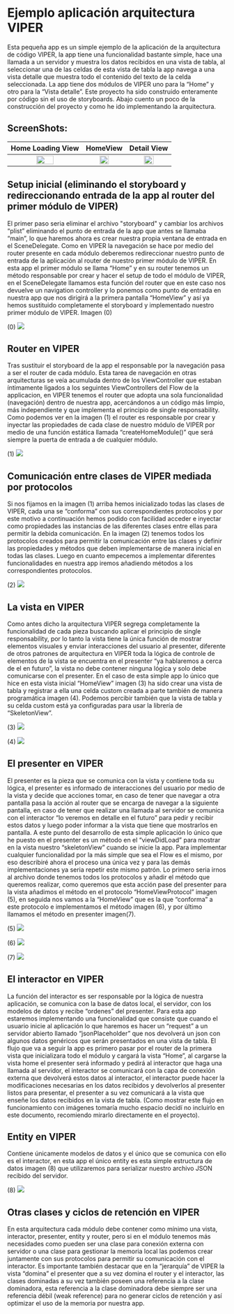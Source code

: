 # Ejemplo aplicación arquitectura VIPER

Esta pequeña app es un simple ejemplo de la aplicación de la arquitectura de código VIPER, la app tiene una funcionalidad bastante simple, hace una llamada a un servidor y muestra los datos recibidos en una vista de tabla, al seleccionar una de las celdas de esta vista de tabla la app navega a una vista detalle que muestra todo el contenido del texto de la celda seleccionada. La app tiene dos módulos de VIPER uno para la “Home” y otro para la “Vista detalle”. Este proyecto ha sido construido enteramente por código sin el uso de storyboards.  Abajo cuento un poco de la construcción del proyecto y como he ido implementando la arquitectura.

## ScreenShots:

Home Loading View             |  HomeView                 | Detail View 
:-------------------------:|:-------------------------:|:-------------------------:
<img src="pictures/s1.png" width=50% height=50%>  |  <img src="pictures/s2.png" width=50% height=50%> |<img src="pictures/s3.png" width=50% height=50%>

## Setup inicial (eliminando el storyboard y redireccionando entrada de la app al router del primer módulo de VIPER)

El primer paso seria eliminar el archivo "storyboard" y cambiar los archivos “plist” eliminando el punto de entrada de la app que antes se llamaba “main”, lo que haremos ahora es crear nuestra propia ventana de entrada en el SceneDelegate. Como en VIPER la navegación se hace por medio del router presente en cada módulo deberemos redireccionar nuestro punto de entrada de la aplicación al router de nuestro primer módulo de VIPER. En esta app el primer módulo se llama “Home” y en su router tenemos un método responsable por crear y hacer el setup de todo el módulo de VIPER, en el SceneDelegate llamamos esta función del router que en este caso nos devuelve un navigation controller y lo ponemos como punto de entrada en nuestra app que nos dirigirá a la primera pantalla “HomeView” y así ya hemos sustituido completamente el storyboard y implementado nuestro primer módulo de VIPER. Imagen (0)

(0)
<img src="pictures/0.png">

## Router en VIPER

Tras sustituir el storyboard de la app el responsable por la navegación pasa a ser el router de cada módulo. Esta tarea de navegación en otras arquitecturas se veía acumulada dentro de los ViewController que estaban íntimamente ligados a los seguintes ViewControllers del Flow de la applicacion, en VIPER tenemos el router que adopta una sola funcionalidad (navegación) dentro de nuestra app, acercándonos a un código más limpio, más independiente y que implementa el principio de single responsability. Como podemos ver en la imagen (1) el router es responsable por crear y inyectar las propiedades de cada clase de nuestro módulo de VIPER por medio de una función estática llamada “createHomeModule()” que será siempre la puerta de entrada a de cualquier módulo.

(1)
<img src="pictures/1.png">

## Comunicación entre clases de VIPER mediada por protocolos

Si nos fijamos en la imagen (1) arriba hemos inicializado todas las clases de VIPER, cada una se “conforma” con sus correspondientes protocolos y por este motivo a continuación hemos podido con facilidad acceder e inyectar como propiedades las instancias de las diferentes clases entre ellas para permitir la debida comunicación. En la imagen (2) tenemos todos los protocolos creados para permitir la comunicación entre las clases y definir las propiedades y métodos que deben implementarse de manera inicial en todas las clases. Luego en cuanto empecemos a implementar diferentes funcionalidades en nuestra app iremos añadiendo métodos a los correspondientes protocolos.

(2)
<img src="pictures/2.png">

## La vista en VIPER

Como antes dicho la arquitectura VIPER segrega completamente la funcionalidad de cada pieza buscando aplicar el principio de single responsability, por lo tanto la vista tiene la única función de mostrar elementos visuales y enviar interacciones del usuario al presenter, diferente de otros patrones de arquitectura en VIPER toda la lógica de controle de elementos de la vista se encuentra en el presenter “ya hablaremos a cerca de el en futuro”, la vista no debe contener ninguna lógica y solo debe comunicarse con el presenter. En el caso de esta simple app lo único que hice en esta vista inicial “HomeView” imagen (3) ha sido crear una vista de tabla y registrar a ella una celda custom creada a parte también de manera programática imagen (4). Podemos percibir también que la vista de tabla y su celda custom está ya configuradas para usar la librería de “SkeletonView”.

(3)
<img src="pictures/3.png">

(4)
<img src="pictures/4.png">

## El presenter en VIPER

El presenter es la pieza que se comunica con la vista y contiene toda su lógica, el presenter es informado de interacciones del usuario por medio de la vista y decide que acciones tomar, en caso de tener que navegar a otra pantalla pasa la acción al router que se encarga de navegar a la siguiente pantalla, en caso de tener que realizar una llamada al servidor se comunica con el interactor “lo veremos en detalle en el futuro” para pedir y recibir estos datos y luego poder informar a la vista que tiene que mostrarlos en pantalla. A este punto del desarrollo de esta simple aplicación lo único que he puesto en el presenter es un método en el “viewDidLoad” para mostrar en la vista nuestro “skeletonView” cuando se inicie la app. Para implementar cualquier funcionalidad por la más simple que sea el Flow es el mismo, por eso describiré ahora el proceso una única vez y para las demás implementaciones ya seria repetir este mismo patrón. Lo primero seria irnos al archivo donde tenemos todos los protocolos y añadir el método que queremos realizar, como queremos que esta acción pase del presenter para la vista añadimos el método en el protocolo “HomeViewProtocol” imagen (5), en seguida nos vamos a la “HomeView” que es la que “conforma” a este protocolo e implementamos el método imagen (6), y por último llamamos el método en presenter imagen(7).

(5)
<img src="pictures/5.png">

(6)
<img src="pictures/6.png">

(7)
<img src="pictures/7.png">

## El interactor en VIPER

La función del interactor es ser responsable por la lógica de nuestra aplicación, se comunica con la base de datos local, el servidor, con los modelos de datos y recibe “ordenes” del presenter. Para esta app estaremos implementando una funcionalidad que consiste que cuando el usuario inicie al aplicación lo que haremos es hacer un “request” a un servidor abierto llamado “jsonPlaceholder” que nos devolverá un json con algunos datos genéricos que serán presentados en una vista de tabla. El flujo que va a seguir la app es primero pasar por el router de la primera vista que inicializara todo el módulo y cargará la vista “Home”, al cargarse la vista home el presenter será informado y pedirá al interactor que haga una llamada al servidor, el interactor se comunicará con la capa de conexión externa que devolverá estos datos al interactor, el interactor puede hacer la modificaciones necesarias en los datos recibidos y devolverlos al presenter listos para presentar, el presenter a su vez comunicará a la vista que enseñe los datos recibidos en la vista de tabla. (Como mostrar este flujo en funcionamiento con imágenes tomaría mucho espacio decidí no incluirlo en este documento, recomiendo mirarlo directamente en el proyecto).

## Entity en VIPER

Contiene únicamente modelos de datos y el único que se comunica con ello es el interactor, en esta app el único entity es esta simple estructura de datos imagen (8) que utilizaremos para serializar nuestro archivo JSON recibido del servidor.

(8)
<img src="pictures/8.png">

## Otras clases y ciclos de retención en VIPER

En esta arquitectura cada módulo debe contener como mínimo una vista, interactor, presenter, entity y router, pero si en el módulo tenemos más necesidades como pueden ser una clase para conexión externa con servidor o una clase para gestionar la memoria local las podemos crear juntamente con sus protocolos para permitir su comunicación con el interactor. Es importante también destacar que en la “jerarquía” de VIPER la vista “domina” el presenter que a su vez domina el router y el interactor, las clases dominadas a su vez también poseen una referencia a la clase dominadora, esta referencia a la clase dominadora debe siempre ser una referencia débil (weak reference) para no generar ciclos de retención y así optimizar el uso de la memoria por nuestra app.



